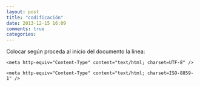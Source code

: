 ```yaml
---
layout: post
title: "codificación"
date: 2013-12-15 16:09
comments: true
categories: 
---
```

Colocar según proceda al inicio del documento la linea:

	<meta http-equiv="Content-Type" content="text/html; charset=UTF-8" />

	<meta http-equiv="Content-Type" content="text/html; charset=ISO-8859-1" />

